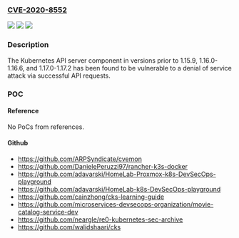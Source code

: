 ### [CVE-2020-8552](https://cve.mitre.org/cgi-bin/cvename.cgi?name=CVE-2020-8552)
![](https://img.shields.io/static/v1?label=Product&message=Kubernetes&color=blue)
![](https://img.shields.io/static/v1?label=Version&message=unspecified%20&color=brightgreen)
![](https://img.shields.io/static/v1?label=Vulnerability&message=CWE-789%20Uncontrolled%20Memory%20Allocation&color=brightgreen)

### Description

The Kubernetes API server component in versions prior to 1.15.9, 1.16.0-1.16.6, and 1.17.0-1.17.2 has been found to be vulnerable to a denial of service attack via successful API requests.

### POC

#### Reference
No PoCs from references.

#### Github
- https://github.com/ARPSyndicate/cvemon
- https://github.com/DanielePeruzzi97/rancher-k3s-docker
- https://github.com/adavarski/HomeLab-Proxmox-k8s-DevSecOps-playground
- https://github.com/adavarski/HomeLab-k8s-DevSecOps-playground
- https://github.com/cainzhong/cks-learning-guide
- https://github.com/microservices-devsecops-organization/movie-catalog-service-dev
- https://github.com/neargle/re0-kubernetes-sec-archive
- https://github.com/walidshaari/cks

